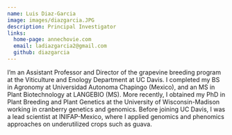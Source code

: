 ```yaml
---
name: Luis Diaz-Garcia
image: images/diazgarcia.JPG
description: Principal Investigator
links:
  home-page: annechovie.com
  email: ladiazgarcia2@gmail.com
  github: diazgarcia
---
```


I’m an Assistant Professor and Director of the grapevine breeding program at the Viticulture and Enology Department at UC Davis. I completed my BS in Agronomy at Universidad Autonoma Chapingo (Mexico), and an MS in Plant Biotechnology at LANGEBIO (MS). More recently, I obtained my PhD in Plant Breeding and Plant Genetics at the University of Wisconsin-Madison working in cranberry genetics and genomics. Before joining UC Davis, I was a lead scientist at INIFAP-Mexico, where I applied genomics and phenomics approaches on underutilized crops such as guava. 

